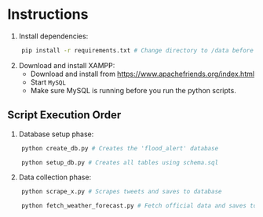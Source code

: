 # Instructions

1. Install dependencies:
```bash
    pip install -r requirements.txt # Change directory to /data before installing
```

2. Download and install XAMPP:
   - Download and install from https://www.apachefriends.org/index.html
   - Start ```MySQL```
   - Make sure MySQL is running before you run the python scripts.

## Script Execution Order
1. Database setup phase: 
```bash
    python create_db.py # Creates the 'flood_alert' database
```
```bash
    python setup_db.py # Creates all tables using schema.sql
```

2. Data collection phase:
```bash
    python scrape_x.py # Scrapes tweets and saves to database
```
```bash
    python fetch_weather_forecast.py # Fetch official data and saves to database
```